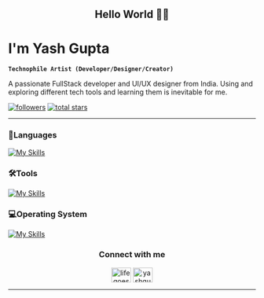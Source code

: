 <h2 align="center">Hello World 👋🏻</h2>
<h1>I'm Yash Gupta</h1>

**`Technophile Artist (Developer/Designer/Creator)`**

<p >A passionate FullStack developer and UI/UX designer from India. Using and exploring different tech tools and learning them is inevitable for me.</p>
<!--https://github.com/ForrestKnight-->
<p align="left">
      <a href="https://github.com/zeta-yash?tab=followers">
         <img alt="followers" title="Follow me on Github" src="https://custom-icon-badges.demolab.com/github/followers/zeta-yash?color=236ad3&labelColor=1155ba&style=for-the-badge&logo=person-add&label=Follow&logoColor=white"/></a>
      <a href="https://github.com/zeta-yash?tab=repositories&sort=stargazers">
         <img alt="total stars" title="Total stars on GitHub" src="https://custom-icon-badges.demolab.com/github/stars/zeta-yash?color=55960c&style=for-the-badge&labelColor=488207&logo=star"/></a>
   </p>

---

### 🦾Languages 
<!--https://github.com/tandpfun/skill-icons?tab=readme-ov-file#icons-per-line-->
[![My Skills](https://skillicons.dev/icons?i=html,css,js,python,c&theme=dark)](https://skillicons.dev)

### 🛠Tools 
<!--https://github.com/tandpfun/skill-icons?tab=readme-ov-file#icons-per-line-->
[![My Skills](https://skillicons.dev/icons?i=pr,au,ps,ai,figma,sketchup,&theme=dark)](https://skillicons.dev)

### 💻Operating System
<!--https://github.com/tandpfun/skill-icons?tab=readme-ov-file#icons-per-line-->
[![My Skills](https://skillicons.dev/icons?i=windows,apple,kali,linux&theme=dark)](https://skillicons.dev)

<h3 align="center">Connect with me</h3>
<p align="center">
<a href="https://twitter.com/lifegoes01" target="blank"><img align="center" src="https://raw.githubusercontent.com/rahuldkjain/github-profile-readme-generator/master/src/images/icons/Social/twitter.svg" alt="lifegoes01" height="30" width="40" /></a>
<a href="https://linkedin.com/in/yashgupta-cse" target="blank"><img align="center" src="https://raw.githubusercontent.com/rahuldkjain/github-profile-readme-generator/master/src/images/icons/Social/linked-in-alt.svg" alt="yashgupta-cse" height="30" width="40" /></a>
</p>

--- 

<!--📊Stats
![Yash' GitHub stats](https://github-readme-stats.vercel.app/api?username=zeta-yash&show_icons=true&theme=radical)
![Top Langs](https://github-readme-stats.vercel.app/api/top-langs/?username=zeta-yash&layout=compact)-->


<!--Enable Stats Later-->

<!--SOME THEMES:::: dark, radical, merko, gruvbox, tokyonight, onedark, cobalt, synthwave, highcontrast, dracula-->




